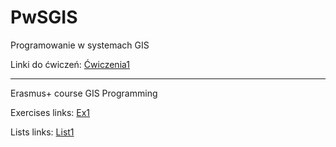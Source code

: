 # PwSGIS
Programowanie w systemach GIS

Linki do ćwiczeń: 
<a href="https://github.com/SmolakK/PwSGIS/raw/master/%C4%86wiczenia/Cwiczenia_1_Wprowadzenie.zip">Ćwiczenia1</a>


_________________________
Erasmus+ course 
GIS Programming

Exercises links:
<a href="https://github.com/SmolakK/PwSGIS/raw/master/Programming%20in%20GIS%20(Erasmus%20course)/Exercises/Exercises_1_Introduction.zip">Ex1</a>

Lists links:
<a href="https://github.com/SmolakK/PwSGIS/blob/master/Programming%20in%20GIS%20(Erasmus%20course)/Lists/List_1%20-%20a%20Python%20warm-up.zip">List1</a>
